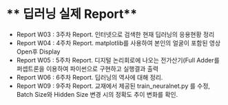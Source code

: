 # ** 딥러닝 실제 Report** 

- Report W03 : 3주차 Report. 인터넷으로 검색한 현재 딥러닝의 응용현황 정리
- Report W04 : 4주차 Report. matplotlib를 사용하여 본인의 얼굴이 포함된 영상 Open후 Display
- Report W05 : 5주차 Report. 디지털 논리회로에 나오는 전가산기(Full Adder를 퍼셉트론을 이용하여 파이썬으로 구현하고 실행결과 출력
- Report W06 : 6주차 Report. 딥러닝의 역사에 대해 정리.
- Report W09 : 9주차 Report. 교재에서 제공된  train_neuralnet.py 를 수정, Batch Size와 Hidden Size 변경 시의 정확도 추이 변화를 확인.

<p align="center">
  
</p>
</br>
